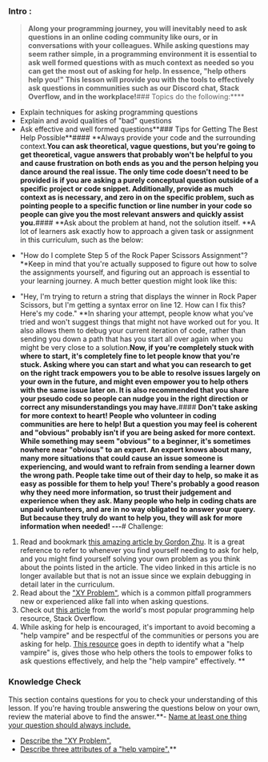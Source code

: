 ### Intro :
> **Along your programming journey, you will inevitably need to ask questions in an online coding community like ours, or in conversations with your colleagues. While asking questions may seem rather simple, in a programming environment it is essential to ask well formed questions with as much context as needed so you can get the most out of asking for help. In essence, "help others help you!" This lesson will provide you with the tools to effectively ask questions in communities such as our Discord chat, Stack Overflow, and in the workplace!**###  Topics
  do the following:****
* Explain techniques for asking programming questions
* Explain and avoid qualities of "bad" questions
* Ask effective and well formed questions**### Tips for Getting The Best Help Possible**#### **<span id="provide-code-knowledge-check">Always provide your code and the surrounding context.</span>**You can ask theoretical, vague questions, but you're going to get theoretical, vague answers that probably won't be helpful to you and cause frustration on both ends as you and the person helping you dance around the real issue. The only time code doesn't need to be provided is if you are asking a purely conceptual question outside of a specific project or code snippet. Additionally, provide as much context as is necessary, and zero in on the specific problem, such as pointing people to a specific function or line number in your code so people can give you the most relevant answers and quickly assist you.**#### **Ask about the problem at hand, not the solution itself. **A lot of learners ask exactly how to approach a given task or assignment in this curriculum, such as the below: 
 
- "How do I complete Step 5 of the Rock Paper Scissors Assignment"?**Keep in mind that you're actually supposed to figure out how to solve the assignments yourself, and figuring out an approach is essential to your learning journey. A much better question might look like this: 
 
- "Hey, I'm trying to return a string that displays the winner in Rock Paper Scissors, but I'm getting a syntax error on line 12. How can I fix this? Here's my code." **In sharing your attempt, people know what you've tried and won't suggest things that might not have worked out for you. It also allows them to debug your current iteration of code, rather than sending you down a path that has you start all over again when you might be very close to a solution.**Now, if you're completely stuck with where to start, it's completely fine to let people know that you're stuck. Asking where you can start and what you can research to get on the right track empowers you to be able to resolve issues largely on your own in the future, and might even empower you to help others with the same issue later on. It is also recommended that you share your pseudo code so people can nudge you in the right direction or correct any misunderstandings you may have.**#### **Don't take asking for more context to heart! 
People who volunteer in coding communities are here to help! But a question you may feel is coherent and "obvious" probably isn't if you are being asked for more context. While something may seem "obvious" to a beginner, it's sometimes nowhere near "obvious" to an expert. An expert knows about many, many more situations that could cause an issue someone is experiencing, and would want to refrain from sending a learner down the wrong path. People take time out of their day to help, so make it as easy as possible for them to help you! There's probably a good reason why they need more information, so trust their judgement and experience when they ask. Many people who help in coding chats are unpaid volunteers, and are in no way obligated to answer your query. But because they truly do want to help you, they will ask for more information when needed!
---**# Challenge:
1. Read and bookmark [this amazing article by Gordon Zhu](https://medium.com/@gordon_zhu/how-to-be-great-at-asking-questions-e37be04d0603). It is a great reference to refer to whenever you find yourself needing to ask for help, and you might find yourself solving your own problem as you think about the points listed in the article. The video linked in this article is no longer available but that is not an issue since we explain debugging in detail later in the curriculum.
2. Read about the ["XY Problem"](https://xyproblem.info/), which is a common pitfall programmers new or experienced alike fall into when asking questions. 
3. Check out [this article](https://stackoverflow.com/help/how-to-ask) from the world's most popular programming help resource, Stack Overflow.
4. While asking for help is encouraged, it's important to avoid becoming a "help vampire" and be respectful of the communities or persons you are asking for help. [This resource](https://slash7.com/2006/12/22/vampires/) goes in depth to identify what a "help vampire" is, gives those who help others the tools to empower folks to ask questions effectively, and help the "help vampire" effectively. **
### Knowledge Check
This section contains questions for you to check your understanding of this lesson. If you're having trouble answering the questions below on your own, review the material above to find the answer.**- <a class="knowledge-check-link" href="#provide-code-knowledge-check">Name at least one thing your question should always include.</a>
- <a class="knowledge-check-link" href="https://xyproblem.info/">Describe the "XY Problem".</a>
- <a class="knowledge-check-link" href="https://slash7.com/2006/12/22/vampires/">Describe three attributes of a "help vampire".</a>**
